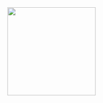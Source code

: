 

<img src="https://github.com/jankeLearning/diagrams/blob/master/jankeLearning.jpg" width="200" height="200" />
